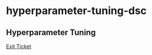 # hyperparameter-tuning-dsc


## Hyperparameter Tuning

[Exit Ticket](https://forms.gle/Z3pXtNGM7KaXhmK37)
